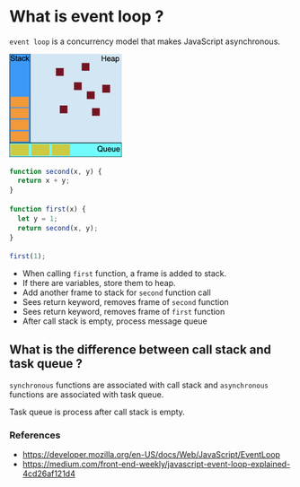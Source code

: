 # What is event loop ?
`event loop` is a concurrency model that makes JavaScript asynchronous.

<img src="../../assets/images/event-loop.png" alt="event loop" width="200" />

```js
function second(x, y) {
  return x + y;
}

function first(x) {
  let y = 1;
  return second(x, y);
}

first(1);
```

- When calling `first` function, a frame is added to stack.
- If there are variables, store them to heap.
- Add another frame to stack for `second` function call
- Sees return keyword, removes frame of `second` function
- Sees return keyword, removes frame of `first` function
- After call stack is empty, process message queue

## What is the difference between call stack and task queue ?
`synchronous` functions are associated with call stack and `asynchronous` functions are associated with task queue.

Task queue is process after call stack is empty.

### References
 - https://developer.mozilla.org/en-US/docs/Web/JavaScript/EventLoop
 - https://medium.com/front-end-weekly/javascript-event-loop-explained-4cd26af121d4
